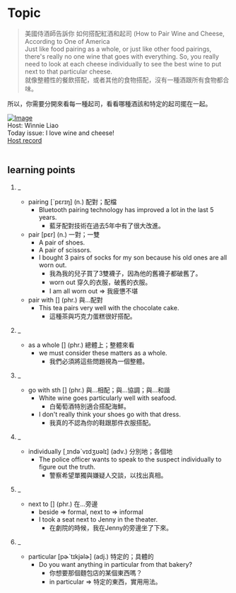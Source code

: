 # Topic

> 美國侍酒師告訴你 如何搭配紅酒和起司  (How to Pair Wine and Cheese, According to One of America <br>
> Just like food pairing as a whole, or just like other food pairings, there's really no one wine that goes with everything. So, you really need to look at each cheese individually to see the best wine to put next to that particular cheese. <br>
> 就像整體性的餐飲搭配，或者其他的食物搭配，沒有一種酒跟所有食物都合味。

所以，你需要分開來看每一種起司，看看哪種酒該和特定的起司擺在一起。 <br>

[![Image](https://cdn.voicetube.com/assets/thumbnails/LV6T2tT6-R4.jpg)](https://www.youtube.com/embed/LV6T2tT6-R4?rel=0&showinfo=0&cc_load_policy=0&controls=1&autoplay=1&iv_load_policy=3&playsinline=1&wmode=transparent&start=29&end=39&enablejsapi=1&origin=https://tw.voicetube.com&widgetid=1)<br>
Host: Winnie Liao
<br>Today issue: I love wine and cheese!
<br>
[Host record](https://cdn.voicetube.com/tmp/everyday_records/callmeboss901/2396.mp3)
<br><br>
## learning points
1. _
	* pairing [ˋpɛrɪŋ] (n.) 配對；配檔
        - Bluetooth pairing technology has improved a lot in the last 5 years.
            + 藍牙配對技術在過去5年中有了很大改進。
	* pair [pɛr] (n.) 一對；一雙
        - A pair of shoes.
        - A pair of scissors.
        - I bought 3 pairs of socks for my son because his old ones are all worn out.
            + 我為我的兒子買了3雙襪子，因為他的舊襪子都破舊了。
            + worn out 穿久的衣服，破舊的衣服。
            + I am all worn out => 我疲憊不堪
	* pair with [] (phr.) 與...配對
        - This tea pairs very well with the chocolate cake.
            + 這種茶與巧克力蛋糕很好搭配。

2. _
	* as a whole [] (phr.) 總體上；整體來看
        - we must consider these matters as a whole.
            + 我們必須將這些問題視為一個整體。
3. _
	* go with sth [] (phr.) 與…相配；與…協調；與…和諧
        - White wine goes particularly well with seafood.
            + 白葡萄酒特別適合搭配海鮮。
        -  I don't really think your shoes go with that dress.
            + 我真的不認為你的鞋跟那件衣服搭配。

4. _
	* individually [͵ɪndəˋvɪdʒʊəlɪ] (adv.) 分別地；各個地
        - The police officer wants to speak to the suspect individually to figure out the truth.
            + 警察希望單獨與嫌疑人交談，以找出真相。

5. _
	* next to [] (phr.) 在...旁邊
        - beside => formal, next to => informal
        - I took a seat next to Jenny in the theater.
            + 在劇院的時候，我在Jenny的旁邊坐了下來。

6. _
	* particular [pɚˋtɪkjəlɚ] (adj.) 特定的；具體的
        - Do you want anything in particular from that bakery?
            + 你想要那個麵包店的某個東西嗎？
            + in particular => 特定的東西，實用用法。